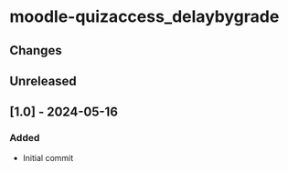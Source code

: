 moodle-quizaccess_delaybygrade
=========================

Changes
-------

## Unreleased

## [1.0] - 2024-05-16
### Added
- Initial commit
